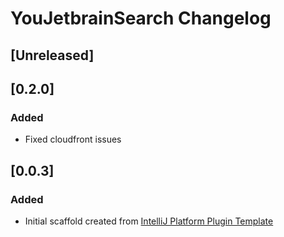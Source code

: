 <!-- Keep a Changelog guide -> https://keepachangelog.com -->

# YouJetbrainSearch Changelog

## [Unreleased]

## [0.2.0]
### Added
- Fixed cloudfront issues

## [0.0.3]
### Added
- Initial scaffold created from [IntelliJ Platform Plugin Template](https://github.com/JetBrains/intellij-platform-plugin-template)

